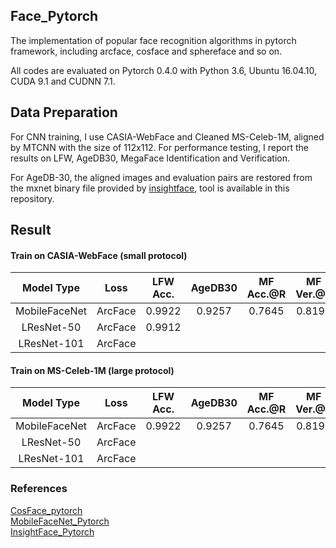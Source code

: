 ## Face_Pytorch
The implementation of  popular face recognition algorithms in pytorch framework, including arcface, cosface and sphereface and so on.

All codes are evaluated on Pytorch 0.4.0 with Python 3.6, Ubuntu 16.04.10, CUDA 9.1 and CUDNN 7.1.


## Data Preparation
For CNN training, I use CASIA-WebFace and Cleaned MS-Celeb-1M, aligned by MTCNN with the size of 112x112.  For performance testing, I report the results on LFW, AgeDB30, MegaFace Identification and Verification.

For AgeDB-30, the aligned images and evaluation pairs are restored from the mxnet binary file provided by [insightface](https://github.com/deepinsight/insightface), tool is available in this repository.

## Result
#### Train on CASIA-WebFace (small protocol)

  Model Type |   Loss    | LFW Acc. | AgeDB30 |MF Acc.@R|MF Ver.@R | SIZE 
:-----------:|:---------:|:--------:|:-------:|:-------:|:--------:|:-----:
MobileFaceNet|  ArcFace  |  0.9922  |  0.9257 | 0.7645  |  0.8195  |  4MB
LResNet-50   |  ArcFace  |  0.9912  |         |         |          | 292MB 
LResNet-101  |  ArcFace  |          |         |         |          |


#### Train on MS-Celeb-1M (large protocol)

  Model Type |   Loss    | LFW Acc. | AgeDB30 |MF Acc.@R|MF Ver.@R | SIZE 
:-----------:|:---------:|:--------:|:-------:|:-------:|:--------:|:-----:
MobileFaceNet|  ArcFace  |  0.9922  |  0.9257 | 0.7645  |  0.8195  |  4MB
LResNet-50   |  ArcFace  |          |         |         |          | 292MB 
LResNet-101  |  ArcFace  |          |         |         |          |





### References
[CosFace_pytorch](https://github.com/MuggleWang/CosFace_pytorch)  
[MobileFaceNet_Pytorch](https://github.com/Xiaoccer/MobileFaceNet_Pytorch)  
[InsightFace_Pytorch](https://github.com/TreB1eN/InsightFace_Pytorch)